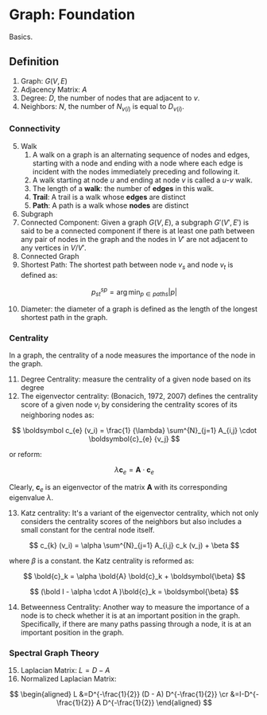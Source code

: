 # Graph: Foundation


Basics.

## Definition

1. Graph: $G(V, E)$
2. Adjacency Matrix: $A$
3. Degree: $D$, the number of nodes that are adjacent to $v$.
4. Neighbors: $N$, the number of $N_{v(i)}$ is equal to $D_{v(i)}$.

### Connectivity
5. Walk
   1. A walk on a graph is an alternating sequence of nodes and edges, starting with a node and ending with a node where each edge is incident with the nodes immediately preceding and following it.
   2. A walk starting at node $u$ and ending at node $v$ is called a $u$-$v$ walk.
   3. The length of a **walk**: the number of **edges** in this walk.
   4. **Trail**: A trail is a walk whose **edges** are distinct
   5. **Path**: A path is a walk whose **nodes** are distinct
6. Subgraph
7. Connected Component: Given a graph $G(V,E)$, a subgraph $G \prime (V \prime, E \prime)$ is said to be a connected component if there is at least one path between any pair of nodes in the graph and the nodes in $V \prime$ are not adjacent to any vertices in $V/V\prime$.
8. Connected Graph
9. Shortest Path: The shortest path between node $v_s$ and node $v_t$ is defined as:

$$
p^{sp}_{st} = \arg \min _{ p \in paths} \vert p \vert
$$


10.  Diameter: the diameter of a graph is defined as the length of the longest shortest path in the graph.

### Centrality

In a graph, the centrality of a node measures the importance of the node in the
graph.

11. Degree Centrality: measure the centrality of a given node based on its degree
12. The eigenvector centrality:  (Bonacich, 1972, 2007) defines the centrality score of a given node $v_i$ by considering the centrality scores of its neighboring nodes as:

$$
\boldsymbol c_{e} (v_i) = \frac{1} {\lambda} \sum^{N}_{j=1} A_{i,j} \cdot \boldsymbol{c}_{e} {v_j}
$$

or reform:


$$
\lambda \boldsymbol{c}_e = \boldsymbol{A} \cdot \boldsymbol{c}_e
$$


Clearly, $\boldsymbol{c}_e$ is an eigenvector of the matrix $\boldsymbol{A}$ with its corresponding eigenvalue $\lambda$.

13. Katz centrality:  It's a variant of the eigenvector centrality, which not only considers the centrality scores of the neighbors but also includes a small constant for the central node itself.

$$
c_{k} (v_i) = \alpha \sum^{N}_{j=1} A_{i,j} c_k (v_j) + \beta
$$

where $\beta$ is a constant. the Katz centrality is reformed as:

$$
\bold{c}_k = \alpha \bold{A} \bold{c}_k + \boldsymbol{\beta}
$$

$$
(\bold I - \alpha \cdot A )\bold{c}_k = \boldsymbol{\beta}
$$

14. Betweenness Centrality: Another way to measure the importance of a node is to check whether it is at an important position in the graph. Specifically, if there are many paths passing through a node, it is at an important position in the graph.

### Spectral Graph Theory

15. Laplacian Matrix: $L = D -A$
16. Normalized Laplacian Matrix: 

$$
\begin{aligned}
L &=D^{-\frac{1}{2}} (D - A) D^{-\frac{1}{2}} \cr
&=I-D^{-\frac{1}{2}} A D^{-\frac{1}{2}}
\end{aligned}
$$



